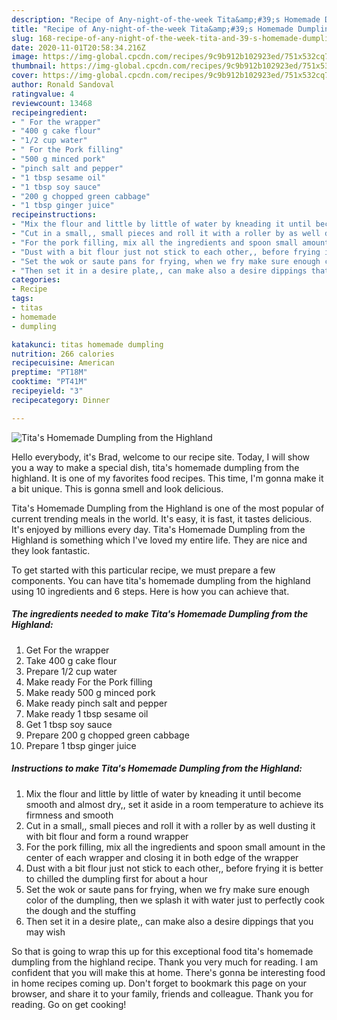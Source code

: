 ```yaml
---
description: "Recipe of Any-night-of-the-week Tita&amp;#39;s Homemade Dumpling from the Highland"
title: "Recipe of Any-night-of-the-week Tita&amp;#39;s Homemade Dumpling from the Highland"
slug: 168-recipe-of-any-night-of-the-week-tita-and-39-s-homemade-dumpling-from-the-highland
date: 2020-11-01T20:58:34.216Z
image: https://img-global.cpcdn.com/recipes/9c9b912b102923ed/751x532cq70/titas-homemade-dumpling-from-the-highland-recipe-main-photo.jpg
thumbnail: https://img-global.cpcdn.com/recipes/9c9b912b102923ed/751x532cq70/titas-homemade-dumpling-from-the-highland-recipe-main-photo.jpg
cover: https://img-global.cpcdn.com/recipes/9c9b912b102923ed/751x532cq70/titas-homemade-dumpling-from-the-highland-recipe-main-photo.jpg
author: Ronald Sandoval
ratingvalue: 4
reviewcount: 13468
recipeingredient:
- " For the wrapper"
- "400 g cake flour"
- "1/2 cup water"
- " For the Pork filling"
- "500 g minced pork"
- "pinch salt and pepper"
- "1 tbsp sesame oil"
- "1 tbsp soy sauce"
- "200 g chopped green cabbage"
- "1 tbsp ginger juice"
recipeinstructions:
- "Mix the flour and little by little of water by kneading it until become smooth and almost dry,, set it aside in a room temperature to achieve its firmness and smooth"
- "Cut in a small,, small pieces and roll it with a roller by as well dusting it with bit flour and form a round wrapper"
- "For the pork filling, mix all the ingredients and spoon small amount in the center of each wrapper and closing it in both edge of the wrapper"
- "Dust with a bit flour just not stick to each other,, before frying it is better to chilled the dumpling first for about a hour"
- "Set the wok or saute pans for frying, when we fry make sure enough color of the dumpling, then we splash it with water just to perfectly cook the dough and the stuffing"
- "Then set it in a desire plate,, can make also a desire dippings that you may wish"
categories:
- Recipe
tags:
- titas
- homemade
- dumpling

katakunci: titas homemade dumpling 
nutrition: 266 calories
recipecuisine: American
preptime: "PT18M"
cooktime: "PT41M"
recipeyield: "3"
recipecategory: Dinner

---
```



![Tita&#39;s Homemade Dumpling from the Highland](https://img-global.cpcdn.com/recipes/9c9b912b102923ed/751x532cq70/titas-homemade-dumpling-from-the-highland-recipe-main-photo.jpg)

Hello everybody, it's Brad, welcome to our recipe site. Today, I will show you a way to make a special dish, tita&#39;s homemade dumpling from the highland. It is one of my favorites food recipes. This time, I'm gonna make it a bit unique. This is gonna smell and look delicious.

Tita&#39;s Homemade Dumpling from the Highland is one of the most popular of current trending meals in the world. It's easy, it is fast, it tastes delicious. It's enjoyed by millions every day. Tita&#39;s Homemade Dumpling from the Highland is something which I've loved my entire life. They are nice and they look fantastic.




To get started with this particular recipe, we must prepare a few components. You can have tita&#39;s homemade dumpling from the highland using 10 ingredients and 6 steps. Here is how you can achieve that.

<!--inarticleads1-->

##### The ingredients needed to make Tita&#39;s Homemade Dumpling from the Highland:

1. Get  For the wrapper
1. Take 400 g cake flour
1. Prepare 1/2 cup water
1. Make ready  For the Pork filling
1. Make ready 500 g minced pork
1. Make ready pinch salt and pepper
1. Make ready 1 tbsp sesame oil
1. Get 1 tbsp soy sauce
1. Prepare 200 g chopped green cabbage
1. Prepare 1 tbsp ginger juice




<!--inarticleads2-->

##### Instructions to make Tita&#39;s Homemade Dumpling from the Highland:

1. Mix the flour and little by little of water by kneading it until become smooth and almost dry,, set it aside in a room temperature to achieve its firmness and smooth
1. Cut in a small,, small pieces and roll it with a roller by as well dusting it with bit flour and form a round wrapper
1. For the pork filling, mix all the ingredients and spoon small amount in the center of each wrapper and closing it in both edge of the wrapper
1. Dust with a bit flour just not stick to each other,, before frying it is better to chilled the dumpling first for about a hour
1. Set the wok or saute pans for frying, when we fry make sure enough color of the dumpling, then we splash it with water just to perfectly cook the dough and the stuffing
1. Then set it in a desire plate,, can make also a desire dippings that you may wish




So that is going to wrap this up for this exceptional food tita&#39;s homemade dumpling from the highland recipe. Thank you very much for reading. I am confident that you will make this at home. There's gonna be interesting food in home recipes coming up. Don't forget to bookmark this page on your browser, and share it to your family, friends and colleague. Thank you for reading. Go on get cooking!
